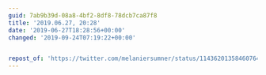 ```yaml
---
guid: 7ab9b39d-08a8-4bf2-8df8-78dcb7ca87f8
title: '2019.06.27, 20:28'
date: '2019-06-27T18:28:56+00:00'
changed: '2019-09-24T07:19:22+00:00'


repost_of: 'https://twitter.com/melaniersumner/status/1143620135846076418?s=19'
---
```


